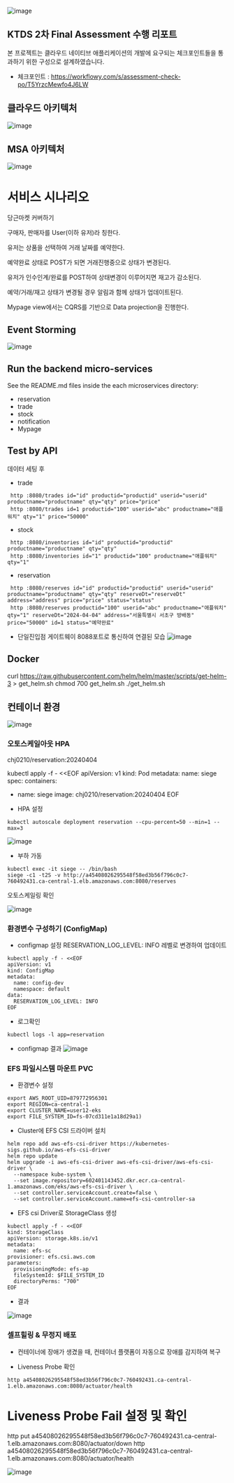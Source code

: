 ![image](https://github.com/hj0210/secondhand-transaction/assets/68845747/68f567d6-21d1-495b-b910-befc388a3a11)

## KTDS 2차 Final Assessment 수행 리포트
본 프로젝트는 클라우드 네이티브 애플리케이션의 개발에 요구되는 체크포인트들을 통과하기 위한 구성으로 설계하였습니다.
- 체크포인트 : https://workflowy.com/s/assessment-check-po/T5YrzcMewfo4J6LW
  
## 클라우드 아키텍처
![image](https://github.com/hj0210/secondhand-transaction/assets/68845747/0834fb4d-0339-415b-946c-053024e1ee00)

## MSA 아키텍처
![image](https://github.com/hj0210/secondhand-transaction/assets/68845747/3b53847e-5b9a-4158-8820-eddb9c639f21)


# 서비스 시나리오
당근마켓 커버하기

구매자, 판매자를 User(이하 유저)라 칭한다.

유저는 상품을 선택하여 거래 날짜를 예약한다.

예약완료 상태로 POST가 되면 거래진행중으로 상태가 변경된다.

유저가 인수인계/완료를 POST하여 상태변경이 이루어지면 재고가 감소된다.

예약/거래/재고 상태가 변경될 경우 알림과 함께 상태가 업데이트된다.

Mypage view에서는 CQRS를 기반으로 Data projection을 진행한다.

## Event Storming
![image](https://github.com/hj0210/secondhand-transaction/assets/68845747/99a5f76f-ba78-4574-8325-d95e4475e23d)

## Run the backend micro-services
See the README.md files inside the each microservices directory:

- reservation
- trade
- stock
- notification
- Mypage

## Test by API
데이터 세팅 후
- trade 
```
 http :8080/trades id="id" productid="productid" userid="userid" productname="productname" qty="qty" price="price"
 http :8080/trades id=1 productid="100" userid="abc" productname="애플워치" qty="1" price="50000"
```
- stock
```
 http :8080/inventories id="id" productid="productid" productname="productname" qty="qty"
 http :8080/inventories id="1" productid="100" productname="애플워치" qty="1"
```
- reservation
```
 http :8080/reserves id="id" productid="productid" userid="userid" productname="productname" qty="qty" reserveDt="reserveDt" address="address" price="price" status="status"
 http :8080/reserves productid="100" userid="abc" productname="애플워치" qty="1" reserveDt="2024-04-04" address="서울특별시 서초구 방배동" price="50000" id=1 status="예약완료" 
```

- 단일진입점 게이트웨이 8088포트로 통신하여 연결된 모습
![image](https://github.com/hj0210/secondhand-transaction/assets/68845747/1f374cf6-5e01-4fe6-9119-39a700b63a58)


## Docker
curl https://raw.githubusercontent.com/helm/helm/master/scripts/get-helm-3 > get_helm.sh
chmod 700 get_helm.sh
./get_helm.sh


## 컨테이너 환경
![image](https://github.com/hj0210/secondhand-transaction/assets/68845747/4f115764-4b8d-4db5-a572-55ee1e750ce5)

### 오토스케일아웃 HPA

chj0210/reservation:20240404 

kubectl apply -f - <<EOF
apiVersion: v1
kind: Pod
metadata:
  name: siege
spec:
  containers:
  - name: siege
    image: chj0210/reservation:20240404 
EOF

- HPA 설정
```
kubectl autoscale deployment reservation --cpu-percent=50 --min=1 --max=3

```

![image](https://github.com/hj0210/secondhand-transaction/assets/68845747/241c47b0-2920-4748-8663-3b1be7220c7c)

- 부하 가동

```
kubectl exec -it siege -- /bin/bash
siege -c1 -t2S -v http://a45408026295548f58ed3b56f796c0c7-760492431.ca-central-1.elb.amazonaws.com:8080/reserves
```
오토스케일링 확인

![image](https://github.com/hj0210/secondhand-transaction/assets/68845747/9a83cbb7-9630-48c2-aee6-df4f0c4b3adf)


### 환경변수 구성하기 (ConfigMap)

- configmap 설정
 RESERVATION_LOG_LEVEL: INFO 레벨로 변경하여 업데이트

```
kubectl apply -f - <<EOF
apiVersion: v1
kind: ConfigMap
metadata:
  name: config-dev
  namespace: default
data:
  RESERVATION_LOG_LEVEL: INFO
EOF
```

- 로그확인

```
kubectl logs -l app=reservation
```

- configmap 결과
![image](https://github.com/hj0210/secondhand-transaction/assets/68845747/a7ca9fe6-ffce-4e59-9b20-742101dce0bc)

### EFS 파일시스템 마운트 PVC
- 환경변수 설정

```
export AWS_ROOT_UID=879772956301
export REGION=ca-central-1
export CLUSTER_NAME=user12-eks
export FILE_SYSTEM_ID=fs-07cd311e1a18d29a1)
```

-  Cluster에 EFS CSI 드라이버 설치

```
helm repo add aws-efs-csi-driver https://kubernetes-sigs.github.io/aws-efs-csi-driver
helm repo update
helm upgrade -i aws-efs-csi-driver aws-efs-csi-driver/aws-efs-csi-driver \
  --namespace kube-system \
  --set image.repository=602401143452.dkr.ecr.ca-central-1.amazonaws.com/eks/aws-efs-csi-driver \
  --set controller.serviceAccount.create=false \
  --set controller.serviceAccount.name=efs-csi-controller-sa
```

-  EFS csi Driver로 StorageClass 생성

```
kubectl apply -f - <<EOF
kind: StorageClass
apiVersion: storage.k8s.io/v1
metadata:
  name: efs-sc
provisioner: efs.csi.aws.com
parameters:
  provisioningMode: efs-ap
  fileSystemId: $FILE_SYSTEM_ID
  directoryPerms: "700"
EOF
```
- 결과
  
![image](https://github.com/hj0210/secondhand-transaction/assets/68845747/c8e7d35b-052c-4747-83ee-8cc42d98ae9e)

### 셀프힐링 & 무정지 배포 
- 컨테이너에 장애가 생겼을 때, 컨테이너 플랫폼이 자동으로 장애를 감지하여 복구

- Liveness Probe 확인
```
http a45408026295548f58ed3b56f796c0c7-760492431.ca-central-1.elb.amazonaws.com:8080/actuator/health
```

# Liveness Probe Fail 설정 및 확인
http put a45408026295548f58ed3b56f796c0c7-760492431.ca-central-1.elb.amazonaws.com:8080/actuator/down
http a45408026295548f58ed3b56f796c0c7-760492431.ca-central-1.elb.amazonaws.com:8080/actuator/health

![image](https://github.com/hj0210/secondhand-transaction/assets/68845747/9fb741a7-a274-4ae1-99e9-a75ebc5a2c2d)




